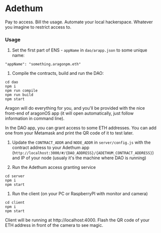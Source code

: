 # Adethum

Pay to access. Bill the usage. Automate your local hackerspace. Whatever you imagine to restrict access to.

### Usage

1.  Set the first part of ENS - `appName` in `dao/arapp.json` to some unique name:

```
"appName": "something.aragonpm.eth"
```

1.  Compile the contracts, build and run the DAO:

```
cd dao
npm i
npm run compile
npm run build
npm start
```

Aragon will do everything for you, and you'll be provided with the nice front-end of aragonOS app (it will open automatically, just follow information in command line).

In the DAO app, you can grant access to some ETH addresses. You can add one from your Metamask and print the QR code of it to test later.

1.  Update the `CONTRACT_ADDR` and `NODE_ADDR` in `server/config.js` with the contract address to your Adethum app (`http://localhost:3000/#/{DAO_ADDRESS}/{ADETHUM_CONTRACT_ADDRESS}`) and IP of your node (usualy it's the machine where DAO is running)

1.  Run the Adethum access granting service

```
cd server
npm i
npm start
```

1.  Run the client (on your PC or RaspberryPI with monitor and camera)

```
cd client
npm i
npm start
```

Client will be running at http://localhost:4000. Flash the QR code of your ETH address in front of the camera to see magic.

